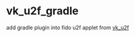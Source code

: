 # vk_u2f_gradle
add gradle plugin into fido u2f applet from [vk_u2f](https://github.com/VivoKey/vk-u2f)
